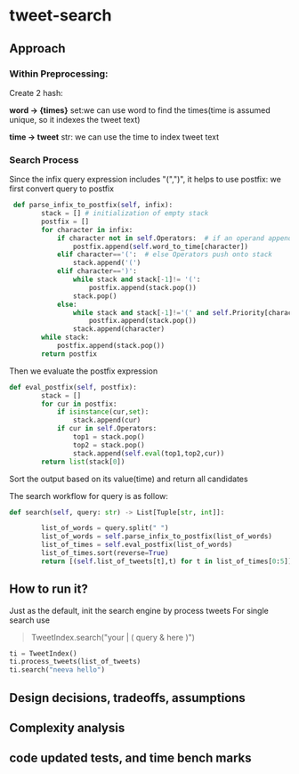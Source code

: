 # tweet-search

## Approach

### Within Preprocessing: 

Create 2 hash:

**word -> {times}** set:we can use word to find the times(time is assumed unique, so it indexes the tweet text) 

**time -> tweet** str: we can use the time to index tweet text

### Search Process
Since the infix query expression includes "(",")", it helps to use postfix: we first convert query to postfix

```python
 def parse_infix_to_postfix(self, infix): 
        stack = [] # initialization of empty stack
        postfix = [] 
        for character in infix:
            if character not in self.Operators:  # if an operand append in postfix infix
                postfix.append(self.word_to_time[character])
            elif character=='(':  # else Operators push onto stack
                stack.append('(')
            elif character==')':
                while stack and stack[-1]!= '(':
                    postfix.append(stack.pop())
                stack.pop()
            else: 
                while stack and stack[-1]!='(' and self.Priority[character]<= self.Priority[stack[-1]]:
                    postfix.append(stack.pop())
                stack.append(character)
        while stack:
            postfix.append(stack.pop())
        return postfix
```

Then we evaluate the postfix expression

```python
def eval_postfix(self, postfix):
        stack = []
        for cur in postfix:
            if isinstance(cur,set):
                stack.append(cur)
            if cur in self.Operators:
                top1 = stack.pop()
                top2 = stack.pop()
                stack.append(self.eval(top1,top2,cur))
        return list(stack[0])
```

Sort the output based on its value(time)
and return all candidates 

The search workflow for query is as follow:

``` python 
def search(self, query: str) -> List[Tuple[str, int]]:

        list_of_words = query.split(" ")
        list_of_words = self.parse_infix_to_postfix(list_of_words)
        list_of_times = self.eval_postfix(list_of_words)
        list_of_times.sort(reverse=True)
        return [(self.list_of_tweets[t],t) for t in list_of_times[0:5]]
```

## How to run it?
Just as the default, init the search engine by process tweets
For single search use 

>TweetIndex.search("your | ( query & here )")

```python
ti = TweetIndex()
ti.process_tweets(list_of_tweets)
ti.search("neeva hello")
```

## Design decisions, tradeoffs, assumptions


## Complexity analysis


## code updated tests, and time bench marks
